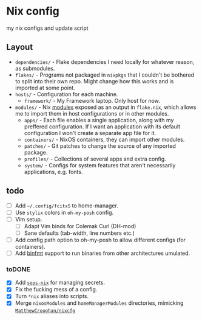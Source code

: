 # Nix config

my nix configs and update script

## Layout

- `dependencies/` - Flake dependencies I need locally for whatever reason, as submodules.
- `flakes/` - Programs not packaged in `nixpkgs` that I couldn't be bothered to split into their own repo. Might change how this works and is imported at some point.
- `hosts/` - Configuration for each machine.
  - `framework/` - My Framework laptop. Only host for now.
- `modules/` - Nix [modules](https://nixos.wiki/wiki/Module) exposed as an output in `flake.nix`, which allows me to import them in host configurations or in other modules.
  - `apps/` - Each file enables a single application, along with my preffered configuration. If I want an application with its default configuration I won't create a separate app file for it.
  - `containers/` - NixOS containers, they can import other modules.
  - `patches/` - Git patches to change the source of any imported package.
  - `profiles/` - Collections of several apps and extra config.
  - `system/` - Configs for system features that aren't necessarily applications, e.g. fonts.

## todo

- [ ] Add `~/.config/fcitx5` to home-manager.
- [ ] Use `stylix` colors in `oh-my-posh` config.
- [ ] Vim setup.
  - [ ] Adapt Vim binds for Colemak Curl (DH-mod)
  - [ ] Sane defaults (tab-width, line numbers etc.)
- [ ] Add config path option to oh-my-posh to allow different configs (for containers).
- [ ] Add [binfmt](https://search.nixos.org/options?channel=24.05&show=boot.binfmt.emulatedSystems&from=0&size=50&sort=relevance&type=packages&query=boot.binfmt.emulatedSystems) support to run binaries from other architectures umulated.

### toDONE

- [x] Add [`sops-nix`](https://github.com/Mic92/sops-nix) for managing secrets.
- [x] Fix the fucking mess of a config.
- [x] Turn `*nix` aliases into scripts.
- [x] Merge `nixosModules` and `homeManagerModules` directories, mimicking [`MatthewCroughan/nixcfg`](https://github.com/MatthewCroughan/nixcfg)
